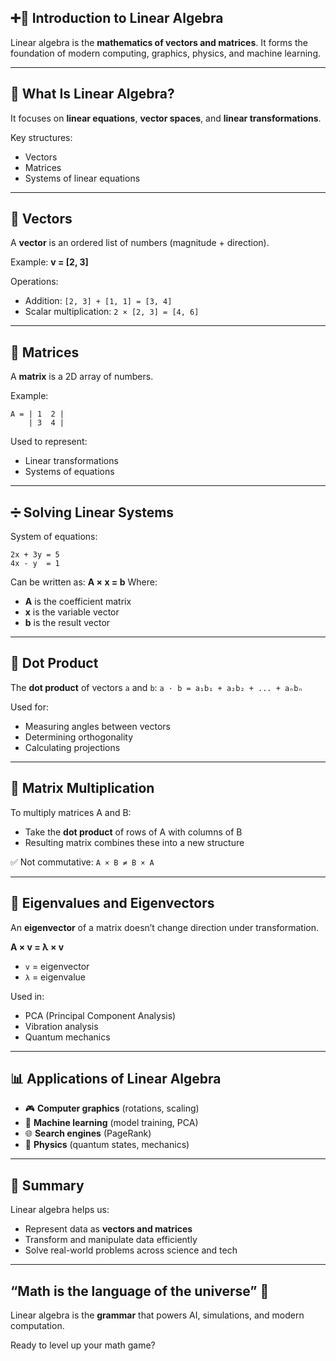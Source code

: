 

## ➕📐 Introduction to Linear Algebra

Linear algebra is the **mathematics of vectors and matrices**.
It forms the foundation of modern computing, graphics, physics, and machine learning.

---

## 🔢 What Is Linear Algebra?

It focuses on **linear equations**, **vector spaces**, and **linear transformations**.

Key structures:

* Vectors
* Matrices
* Systems of linear equations

---

## 🔄 Vectors

A **vector** is an ordered list of numbers (magnitude + direction).

Example:
**v = \[2, 3]**

Operations:

* Addition: `[2, 3] + [1, 1] = [3, 4]`
* Scalar multiplication: `2 × [2, 3] = [4, 6]`

---

## 🧮 Matrices

A **matrix** is a 2D array of numbers.

Example:

```
A = | 1  2 |
    | 3  4 |
```

Used to represent:

* Linear transformations
* Systems of equations

---

## ➗ Solving Linear Systems

System of equations:

```
2x + 3y = 5  
4x - y  = 1
```

Can be written as:
**A × x = b**
Where:

* **A** is the coefficient matrix
* **x** is the variable vector
* **b** is the result vector

---

## 📏 Dot Product

The **dot product** of vectors `a` and `b`:
`a · b = a₁b₁ + a₂b₂ + ... + aₙbₙ`

Used for:

* Measuring angles between vectors
* Determining orthogonality
* Calculating projections

---

## 🔁 Matrix Multiplication

To multiply matrices A and B:

* Take the **dot product** of rows of A with columns of B
* Resulting matrix combines these into a new structure

✅ Not commutative: `A × B ≠ B × A`

---

## 🧠 Eigenvalues and Eigenvectors

An **eigenvector** of a matrix doesn’t change direction under transformation.

**A × v = λ × v**

* `v` = eigenvector
* `λ` = eigenvalue

Used in:

* PCA (Principal Component Analysis)
* Vibration analysis
* Quantum mechanics

---

## 📊 Applications of Linear Algebra

* 🎮 **Computer graphics** (rotations, scaling)
* 🧠 **Machine learning** (model training, PCA)
* 🌐 **Search engines** (PageRank)
* 🚀 **Physics** (quantum states, mechanics)

---

## 🧮 Summary

Linear algebra helps us:

* Represent data as **vectors and matrices**
* Transform and manipulate data efficiently
* Solve real-world problems across science and tech

---

## “Math is the language of the universe” 🌌

Linear algebra is the **grammar** that powers AI, simulations, and modern computation.

Ready to level up your math game?

 
